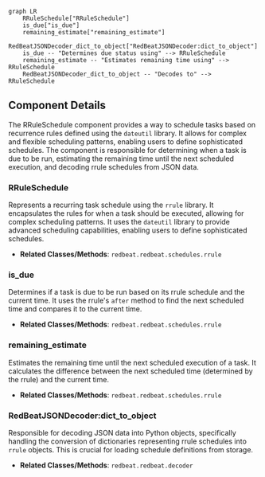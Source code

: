 ```mermaid
graph LR
    RRuleSchedule["RRuleSchedule"]
    is_due["is_due"]
    remaining_estimate["remaining_estimate"]
    RedBeatJSONDecoder_dict_to_object["RedBeatJSONDecoder:dict_to_object"]
    is_due -- "Determines due status using" --> RRuleSchedule
    remaining_estimate -- "Estimates remaining time using" --> RRuleSchedule
    RedBeatJSONDecoder_dict_to_object -- "Decodes to" --> RRuleSchedule
```

## Component Details

The RRuleSchedule component provides a way to schedule tasks based on recurrence rules defined using the `dateutil` library. It allows for complex and flexible scheduling patterns, enabling users to define sophisticated schedules. The component is responsible for determining when a task is due to be run, estimating the remaining time until the next scheduled execution, and decoding rrule schedules from JSON data.

### RRuleSchedule
Represents a recurring task schedule using the `rrule` library. It encapsulates the rules for when a task should be executed, allowing for complex scheduling patterns. It uses the `dateutil` library to provide advanced scheduling capabilities, enabling users to define sophisticated schedules.
- **Related Classes/Methods**: `redbeat.redbeat.schedules.rrule`

### is_due
Determines if a task is due to be run based on its rrule schedule and the current time. It uses the rrule's `after` method to find the next scheduled time and compares it to the current time.
- **Related Classes/Methods**: `redbeat.redbeat.schedules.rrule`

### remaining_estimate
Estimates the remaining time until the next scheduled execution of a task. It calculates the difference between the next scheduled time (determined by the rrule) and the current time.
- **Related Classes/Methods**: `redbeat.redbeat.schedules.rrule`

### RedBeatJSONDecoder:dict_to_object
Responsible for decoding JSON data into Python objects, specifically handling the conversion of dictionaries representing rrule schedules into `rrule` objects. This is crucial for loading schedule definitions from storage.
- **Related Classes/Methods**: `redbeat.redbeat.decoder`

